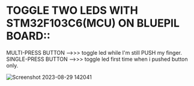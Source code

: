 # TOGGLE TWO LEDS WITH STM32F103C6(MCU) ON BLUEPIL BOARD::
MULTI-PRESS BUTTON -->>> toggle led while I'm still PUSH my finger.
SINGLE-PRESS BUTTON -->>> toggle led first time when i pushed button only.


![Screenshot 2023-08-29 142041](https://github.com/mohamedayman130/Mastering-Embedded-System/assets/117905345/8c552a68-69cc-4c57-a3b5-a1322b8f6c23)
